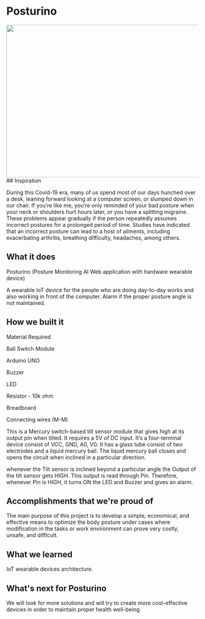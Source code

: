 # Posturino

<img src="https://github.com/akshitagupta15june/Posturino/blob/main/Images/Screenshot%20(11).png" height=400 width=600>
## Inspiration

During this Covid-19 era, many of us spend most of our days hunched over a
desk, leaning forward looking at a computer screen, or slumped down in our
chair. If you’re like me, you’re only reminded of your bad posture when your neck
or shoulders hurt hours later, or you have a splitting migraine. These problems
appear gradually if the person repeatedly assumes incorrect postures for a
prolonged period of time. 
Studies have indicated that an incorrect posture can lead to a host of ailments, including exacerbating arthritis, breathing difficulty, headaches, among others.

## What it does

Posturino (Posture Monitoring AI Web application with hardware wearable device)

A wearable IoT device for the people who are doing day-to-day works and also working in front of the computer.
Alarm if the proper posture angle is not maintained.

## How we built it

Material Required

Ball Switch Module

Arduino UNO

Buzzer

LED

Resistor - 10k ohm

Breadboard

Connecting wires (M-M)

This is a Mercury switch-based tilt sensor module that gives high at its output pin when tilted. It requires a 5V of DC input. It’s a four-terminal device consist of VCC, GND, A0, V0. It has a glass tube consist of two electrodes and a liquid mercury ball. The liquid mercury ball closes and opens the circuit when inclined in a particular direction. 

whenever the Tilt sensor is inclined beyond a particular angle the Output of the tilt sensor gets HIGH. This output is read through Pin. Therefore, whenever Pin is HIGH, it turns ON the LED and Buzzer and gives an alarm.

## Accomplishments that we're proud of

The main purpose of this project is to develop a simple, economical, and effective means to optimize the body posture under cases where modification in the tasks or work environment can prove very costly, unsafe, and difficult.

## What we learned

IoT wearable devices architecture.

## What's next for Posturino

We will look for more solutions and will try to create more cost-effective devices in order to maintain proper health well-being.

